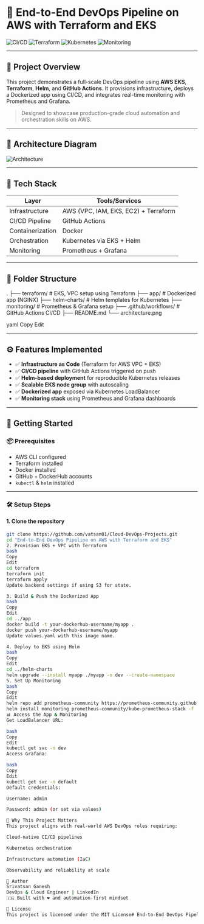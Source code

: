 # 🚀 End-to-End DevOps Pipeline on AWS with Terraform and EKS

![CI/CD](https://img.shields.io/badge/GitHub%20Actions-Automated-blue?logo=githubactions)
![Terraform](https://img.shields.io/badge/Infrastructure-Terraform-623CE4?logo=terraform)
![Kubernetes](https://img.shields.io/badge/Kubernetes-EKS-326CE5?logo=kubernetes)
![Monitoring](https://img.shields.io/badge/Monitoring-Grafana-orange?logo=grafana)

---

## 📌 Project Overview

This project demonstrates a full-scale DevOps pipeline using **AWS EKS**, **Terraform**, **Helm**, and **GitHub Actions**. It provisions infrastructure, deploys a Dockerized app using CI/CD, and integrates real-time monitoring with Prometheus and Grafana.

> Designed to showcase production-grade cloud automation and orchestration skills on AWS.

---

## 🧱 Architecture Diagram

![Architecture](./architecture.png)

---

## 🧰 Tech Stack

| Layer            | Tools/Services                           |
|------------------|-------------------------------------------|
| Infrastructure   | AWS (VPC, IAM, EKS, EC2) + Terraform      |
| CI/CD Pipeline   | GitHub Actions                            |
| Containerization | Docker                                    |
| Orchestration    | Kubernetes via EKS + Helm                 |
| Monitoring       | Prometheus + Grafana                      |

---

## 📁 Folder Structure

.
├── terraform/ # EKS, VPC setup using Terraform
├── app/ # Dockerized app (NGINX)
├── helm-charts/ # Helm templates for Kubernetes
├── monitoring/ # Prometheus & Grafana setup
├── .github/workflows/ # GitHub Actions CI/CD
├── README.md
└── architecture.png

yaml
Copy
Edit

---

## ⚙️ Features Implemented

- ✅ **Infrastructure as Code** (Terraform for AWS VPC + EKS)
- ✅ **CI/CD pipeline** with GitHub Actions triggered on push
- ✅ **Helm-based deployment** for reproducible Kubernetes releases
- ✅ **Scalable EKS node group** with autoscaling
- ✅ **Dockerized app** exposed via Kubernetes LoadBalancer
- ✅ **Monitoring stack** using Prometheus and Grafana dashboards

---

## 🚀 Getting Started

### 📦 Prerequisites

- AWS CLI configured
- Terraform installed
- Docker installed
- GitHub + DockerHub accounts
- `kubectl` & `helm` installed

---

### 🛠️ Setup Steps

#### 1. Clone the repository

```bash
git clone https://github.com/vatsan01/Cloud-DevOps-Projects.git
cd "End-to-End DevOps Pipeline on AWS with Terraform and EKS"
2. Provision EKS + VPC with Terraform
bash
Copy
Edit
cd terraform
terraform init
terraform apply
Update backend settings if using S3 for state.

3. Build & Push the Dockerized App
bash
Copy
Edit
cd ../app
docker build -t your-dockerhub-username/myapp .
docker push your-dockerhub-username/myapp
Update values.yaml with this image name.

4. Deploy to EKS using Helm
bash
Copy
Edit
cd ../helm-charts
helm upgrade --install myapp ./myapp -n dev --create-namespace
5. Set Up Monitoring
bash
Copy
Edit
helm repo add prometheus-community https://prometheus-community.github.io/helm-charts
helm install monitoring prometheus-community/kube-prometheus-stack -f ../monitoring/prometheus-config.yaml
📊 Access the App & Monitoring
Get LoadBalancer URL:

bash
Copy
Edit
kubectl get svc -n dev
Access Grafana:

bash
Copy
Edit
kubectl get svc -n default
Default credentials:

Username: admin

Password: admin (or set via values)

🧠 Why This Project Matters
This project aligns with real-world AWS DevOps roles requiring:

Cloud-native CI/CD pipelines

Kubernetes orchestration

Infrastructure automation (IaC)

Observability and reliability at scale

👤 Author
Srivatsan Ganesh
DevOps & Cloud Engineer | LinkedIn
🇮🇳 Built with ❤️ and automation-first mindset

📝 License
This project is licensed under the MIT License# End-to-End DevOps Pipeline on AWS
